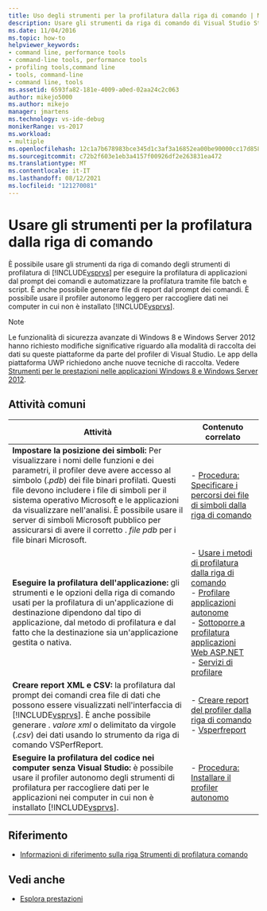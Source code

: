 ```yaml
---
title: Uso degli strumenti per la profilatura dalla riga di comando | Microsoft Docs
description: Usare gli strumenti da riga di comando di Visual Studio Strumenti di profilatura profilare le applicazioni e automatizzare la profilatura usando file batch e script.
ms.date: 11/04/2016
ms.topic: how-to
helpviewer_keywords:
- command line, performance tools
- command-line tools, performance tools
- profiling tools,command line
- tools, command-line
- command line, tools
ms.assetid: 6593fa82-181e-4009-a0ed-02aa24c2c063
author: mikejo5000
ms.author: mikejo
manager: jmartens
ms.technology: vs-ide-debug
monikerRange: vs-2017
ms.workload:
- multiple
ms.openlocfilehash: 12c1a7b678983bce345d1c3af3a16852ea00be90000cc17d858d8be54a51c394
ms.sourcegitcommit: c72b2f603e1eb3a4157f00926df2e263831ea472
ms.translationtype: MT
ms.contentlocale: it-IT
ms.lasthandoff: 08/12/2021
ms.locfileid: "121270081"
---
```

# <a name="use-the-profiling-tools-from-the-command-line"></a>Usare gli strumenti per la profilatura dalla riga di comando
È possibile usare gli strumenti da riga di comando degli strumenti di profilatura di [!INCLUDE[vsprvs](../code-quality/includes/vsprvs_md.md)] per eseguire la profilatura di applicazioni dal prompt dei comandi e automatizzare la profilatura tramite file batch e script. È anche possibile generare file di report dal prompt dei comandi. È possibile usare il profiler autonomo leggero per raccogliere dati nei computer in cui non è installato [!INCLUDE[vsprvs](../code-quality/includes/vsprvs_md.md)].

> [!NOTE]
> Le funzionalità di sicurezza avanzate di Windows 8 e Windows Server 2012 hanno richiesto modifiche significative riguardo alla modalità di raccolta dei dati su queste piattaforme da parte del profiler di Visual Studio. Le app della piattaforma UWP richiedono anche nuove tecniche di raccolta. Vedere [Strumenti per le prestazioni nelle applicazioni Windows 8 e Windows Server 2012](../profiling/performance-tools-on-windows-8-and-windows-server-2012-applications.md).

## <a name="common-tasks"></a>Attività comuni

| Attività | Contenuto correlato |
| - | - |
| **Impostare la posizione dei simboli:** Per visualizzare i nomi delle funzioni e dei parametri, il profiler deve avere accesso al simbolo (.*pdb*) dei file binari profilati. Questi file devono includere i file di simboli per il sistema operativo Microsoft e le applicazioni da visualizzare nell'analisi. È possibile usare il server di simboli Microsoft pubblico per assicurarsi di avere il corretto . *file pdb* per i file binari Microsoft. | -   [Procedura: Specificare i percorsi dei file di simboli dalla riga di comando](../profiling/how-to-specify-symbol-file-locations-from-the-command-line.md) |
| **Eseguire la profilatura dell'applicazione:** gli strumenti e le opzioni della riga di comando usati per la profilatura di un'applicazione di destinazione dipendono dal tipo di applicazione, dal metodo di profilatura e dal fatto che la destinazione sia un'applicazione gestita o nativa. | -   [Usare i metodi di profilatura dalla riga di comando](../profiling/using-profiling-methods-to-collect-performance-data-from-the-command-line.md)<br />-   [Profilare applicazioni autonome](../profiling/command-line-profiling-of-stand-alone-applications.md)<br />-   [Sottoporre a profilatura applicazioni Web ASP.NET](../profiling/command-line-profiling-of-aspnet-web-applications.md)<br />-   [Servizi di profilare](../profiling/command-line-profiling-of-services.md) |
| **Creare report XML e CSV:** la profilatura dal prompt dei comandi crea file di dati che possono essere visualizzati nell'interfaccia di [!INCLUDE[vsprvs](../code-quality/includes/vsprvs_md.md)]. È anche possibile generare . *valore xml* o delimitato da virgole (.*csv*) dei dati usando lo strumento da riga di comando VSPerfReport. | -   [Creare report del profiler dalla riga di comando](../profiling/creating-profiler-reports-from-the-command-line.md)<br />-   [Vsperfreport](../profiling/vsperfreport.md) |
| **Eseguire la profilatura del codice nei computer senza Visual Studio:** è possibile usare il profiler autonomo degli strumenti di profilatura per raccogliere dati per le applicazioni nei computer in cui non è installato [!INCLUDE[vsprvs](../code-quality/includes/vsprvs_md.md)]. | -   [Procedura: Installare il profiler autonomo](../profiling/how-to-install-the-stand-alone-profiler.md) |

## <a name="reference"></a>Riferimento
- [Informazioni di riferimento sulla riga Strumenti di profilatura comando](../profiling/command-line-profiling-tools-reference.md)

## <a name="see-also"></a>Vedi anche
- [Esplora prestazioni](../profiling/performance-explorer.md)
